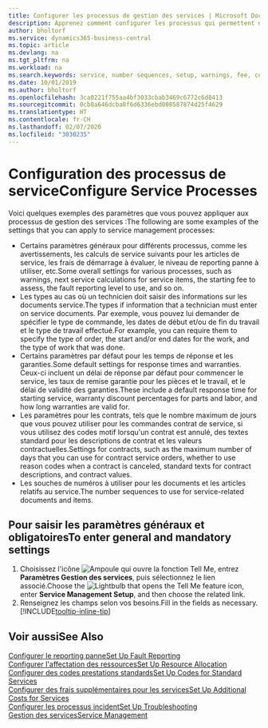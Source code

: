 ```yaml
---
title: Configurer les processus de gestion des services | Microsoft Docs
description: Apprenez comment configurer les processus qui permettent de vérifier que les clients sont satisfaits de votre service client.
author: bholtorf
ms.service: dynamics365-business-central
ms.topic: article
ms.devlang: na
ms.tgt_pltfrm: na
ms.workload: na
ms.search.keywords: service, number sequences, setup, warnings, fee, contracts, warranties
ms.date: 10/01/2019
ms.author: bholtorf
ms.openlocfilehash: 3ca0221f755aa4bf3033cbab3469c6772c6d8413
ms.sourcegitcommit: 0cb8a646dcba8f6d6336ebd008587874d25f4629
ms.translationtype: HT
ms.contentlocale: fr-CH
ms.lasthandoff: 02/07/2020
ms.locfileid: "3030235"
---
```

# <a name="configure-service-processes"></a><span data-ttu-id="0bd95-103">Configuration des processus de service</span><span class="sxs-lookup"><span data-stu-id="0bd95-103">Configure Service Processes</span></span>
<span data-ttu-id="0bd95-104">Voici quelques exemples des paramètres que vous pouvez appliquer aux processus de gestion des services :</span><span class="sxs-lookup"><span data-stu-id="0bd95-104">The following are some examples of the settings that you can apply to service management processes:</span></span>  
  
* <span data-ttu-id="0bd95-105">Certains paramètres généraux pour différents processus, comme les avertissements, les calculs de service suivants pour les articles de service, les frais de démarrage à évaluer, le niveau de reporting panne à utiliser, etc.</span><span class="sxs-lookup"><span data-stu-id="0bd95-105">Some overall settings for various processes, such as warnings, next service calculations for service items, the starting fee to assess, the fault reporting level to use, and so on.</span></span>  
* <span data-ttu-id="0bd95-106">Les types au cas où un technicien doit saisir des informations sur les documents service.</span><span class="sxs-lookup"><span data-stu-id="0bd95-106">The types if information that a technician must enter on service documents.</span></span> <span data-ttu-id="0bd95-107">Par exemple, vous pouvez lui demander de spécifier le type de commande, les dates de début et/ou de fin du travail et le type de travail effectué.</span><span class="sxs-lookup"><span data-stu-id="0bd95-107">For example, you can require them to specify the type of order, the start and/or end dates for the work, and the type of work that was done.</span></span>  
* <span data-ttu-id="0bd95-108">Certains paramètres par défaut pour les temps de réponse et les garanties.</span><span class="sxs-lookup"><span data-stu-id="0bd95-108">Some default settings for response times and warranties.</span></span> <span data-ttu-id="0bd95-109">Ceux-ci incluent un délai de réponse par défaut pour commencer le service, les taux de remise garantie pour les pièces et le travail, et le délai de validité des garanties.</span><span class="sxs-lookup"><span data-stu-id="0bd95-109">These include a default response time for starting service, warranty discount percentages for parts and labor, and how long warranties are valid for.</span></span>  
* <span data-ttu-id="0bd95-110">Les paramètres pour les contrats, tels que le nombre maximum de jours que vous pouvez utiliser pour les commandes contrat de service, si vous utilisez des codes motif lorsqu'un contrat est annulé, des textes standard pour les descriptions de contrat et les valeurs contractuelles.</span><span class="sxs-lookup"><span data-stu-id="0bd95-110">Settings for contracts, such as the maximum number of days that you can use for contract service orders, whether to use reason codes when a contract is canceled, standard texts for contract descriptions, and contract values.</span></span>  
* <span data-ttu-id="0bd95-111">Les souches de numéros à utiliser pour les documents et les articles relatifs au service.</span><span class="sxs-lookup"><span data-stu-id="0bd95-111">The number sequences to use for service-related documents and items.</span></span>  

## <a name="to-enter-general-and-mandatory-settings"></a><span data-ttu-id="0bd95-112">Pour saisir les paramètres généraux et obligatoires</span><span class="sxs-lookup"><span data-stu-id="0bd95-112">To enter general and mandatory settings</span></span>
1. <span data-ttu-id="0bd95-113">Choisissez l'icône ![Ampoule qui ouvre la fonction Tell Me](media/ui-search/search_small.png "Dites-moi ce que vous voulez faire"), entrez **Paramètres Gestion des services**, puis sélectionnez le lien associé.</span><span class="sxs-lookup"><span data-stu-id="0bd95-113">Choose the ![Lightbulb that opens the Tell Me feature](media/ui-search/search_small.png "Tell me what you want to do") icon, enter **Service Management Setup**, and then choose the related link.</span></span>
2. <span data-ttu-id="0bd95-114">Renseignez les champs selon vos besoins.</span><span class="sxs-lookup"><span data-stu-id="0bd95-114">Fill in the fields as necessary.</span></span> [!INCLUDE[tooltip-inline-tip](includes/tooltip-inline-tip_md.md)]  

## <a name="see-also"></a><span data-ttu-id="0bd95-115">Voir aussi</span><span class="sxs-lookup"><span data-stu-id="0bd95-115">See Also</span></span>  
[<span data-ttu-id="0bd95-116">Configurer le reporting panne</span><span class="sxs-lookup"><span data-stu-id="0bd95-116">Set Up Fault Reporting</span></span>](service-how-setup-fault-reporting.md)  
[<span data-ttu-id="0bd95-117">Configurer l'affectation des ressources</span><span class="sxs-lookup"><span data-stu-id="0bd95-117">Set Up Resource Allocation</span></span>](service-how-setup-resource-allocation.md)  
[<span data-ttu-id="0bd95-118">Configurer des codes prestations standards</span><span class="sxs-lookup"><span data-stu-id="0bd95-118">Set Up Codes for Standard Services</span></span>](service-how-setup-service-coding.md)  
[<span data-ttu-id="0bd95-119">Configurer des frais supplémentaires pour les services</span><span class="sxs-lookup"><span data-stu-id="0bd95-119">Set Up Additional Costs for Services</span></span>](service-how-setup-service-costs-pricing.md)  
[<span data-ttu-id="0bd95-120">Configurer les processus incident</span><span class="sxs-lookup"><span data-stu-id="0bd95-120">Set Up Troubleshooting</span></span>](service-how-setup-troubleshooting.md)  
[<span data-ttu-id="0bd95-121">Gestion des services</span><span class="sxs-lookup"><span data-stu-id="0bd95-121">Service Management</span></span>](service-service.md)  
